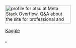<a href="https://meta.stackoverflow.com/users/5814011/otsu"><img src="https://meta.stackoverflow.com/users/flair/5814011.png" width="208" height="58" alt="profile for otsu at Meta Stack Overflow, Q&amp;A about the site for professional and enthusiast programmers" title="profile for otsu at Meta Stack Overflow, Q&amp;A about the site for professional and enthusiast programmers"></a>

[Kaggle](https://www.kaggle.com/chrispr)

[](http://webcomic.ohtabooks.com/ashita/)

[](https://chap.manganelo.com/manga-ny89218/chapter-1)

[](https://codepen.io/topics/)

[](https://data.stackexchange.com/stackoverflow/queries)

[](https://www.airdna.co/vacation-rental-data/app/jp/hiroshima-ken/naka-ku/overview)

[](https://h2oai.github.io/db-benchmark/)

[](https://www2.deloitte.com/ca/en/pages/about-deloitte/articles/covid-dashboard.html?is=5e8d4f149b0f225dde35ccbe)

[](https://www.shodan.io/search?query=ver2.4+rev0+country%3A%22JP%22+has_screenshot%3Atrue)

[](https://yomi.yoroi.company/upload)

[.](https://opendata.rapid7.com/)

[ ](https://bazaar.abuse.ch/)

[](https://www.exploit-db.com/google-hacking-database)
